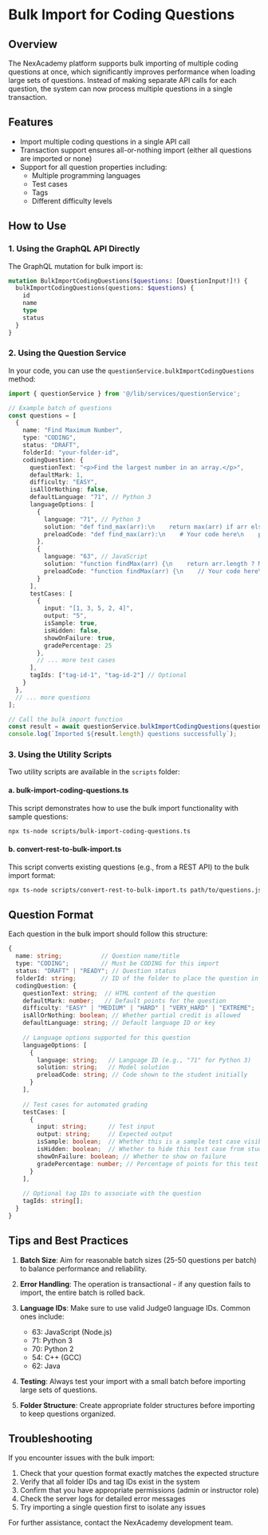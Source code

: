 # Bulk Import for Coding Questions

## Overview

The NexAcademy platform supports bulk importing of multiple coding questions at once, which significantly improves performance when loading large sets of questions. Instead of making separate API calls for each question, the system can now process multiple questions in a single transaction.

## Features

- Import multiple coding questions in a single API call
- Transaction support ensures all-or-nothing import (either all questions are imported or none)
- Support for all question properties including:
  - Multiple programming languages
  - Test cases
  - Tags
  - Different difficulty levels

## How to Use

### 1. Using the GraphQL API Directly

The GraphQL mutation for bulk import is:

```graphql
mutation BulkImportCodingQuestions($questions: [QuestionInput!]!) {
  bulkImportCodingQuestions(questions: $questions) {
    id
    name
    type
    status
  }
}
```

### 2. Using the Question Service

In your code, you can use the `questionService.bulkImportCodingQuestions` method:

```typescript
import { questionService } from '@/lib/services/questionService';

// Example batch of questions
const questions = [
  {
    name: "Find Maximum Number",
    type: "CODING",
    status: "DRAFT",
    folderId: "your-folder-id",
    codingQuestion: {
      questionText: "<p>Find the largest number in an array.</p>",
      defaultMark: 1,
      difficulty: "EASY",
      isAllOrNothing: false,
      defaultLanguage: "71", // Python 3
      languageOptions: [
        {
          language: "71", // Python 3
          solution: "def find_max(arr):\n    return max(arr) if arr else None",
          preloadCode: "def find_max(arr):\n    # Your code here\n    pass"
        },
        {
          language: "63", // JavaScript
          solution: "function findMax(arr) {\n    return arr.length ? Math.max(...arr) : null;\n}",
          preloadCode: "function findMax(arr) {\n    // Your code here\n}"
        }
      ],
      testCases: [
        {
          input: "[1, 3, 5, 2, 4]",
          output: "5",
          isSample: true,
          isHidden: false,
          showOnFailure: true,
          gradePercentage: 25
        },
        // ... more test cases
      ],
      tagIds: ["tag-id-1", "tag-id-2"] // Optional
    }
  },
  // ... more questions
];

// Call the bulk import function
const result = await questionService.bulkImportCodingQuestions(questions);
console.log(`Imported ${result.length} questions successfully`);
```

### 3. Using the Utility Scripts

Two utility scripts are available in the `scripts` folder:

#### a. bulk-import-coding-questions.ts

This script demonstrates how to use the bulk import functionality with sample questions:

```bash
npx ts-node scripts/bulk-import-coding-questions.ts
```

#### b. convert-rest-to-bulk-import.ts

This script converts existing questions (e.g., from a REST API) to the bulk import format:

```bash
npx ts-node scripts/convert-rest-to-bulk-import.ts path/to/questions.json your-folder-id
```

## Question Format

Each question in the bulk import should follow this structure:

```typescript
{
  name: string;           // Question name/title
  type: "CODING";         // Must be CODING for this import
  status: "DRAFT" | "READY"; // Question status
  folderId: string;       // ID of the folder to place the question in
  codingQuestion: {
    questionText: string;  // HTML content of the question
    defaultMark: number;   // Default points for the question
    difficulty: "EASY" | "MEDIUM" | "HARD" | "VERY_HARD" | "EXTREME";
    isAllOrNothing: boolean; // Whether partial credit is allowed
    defaultLanguage: string; // Default language ID or key
    
    // Language options supported for this question
    languageOptions: [
      {
        language: string;   // Language ID (e.g., "71" for Python 3)
        solution: string;   // Model solution
        preloadCode: string; // Code shown to the student initially
      }
    ],
    
    // Test cases for automated grading
    testCases: [
      {
        input: string;      // Test input
        output: string;     // Expected output
        isSample: boolean;  // Whether this is a sample test case visible to students
        isHidden: boolean;  // Whether to hide this test case from students
        showOnFailure: boolean; // Whether to show on failure
        gradePercentage: number; // Percentage of points for this test case
      }
    ],
    
    // Optional tag IDs to associate with the question
    tagIds: string[];
  }
}
```

## Tips and Best Practices

1. **Batch Size**: Aim for reasonable batch sizes (25-50 questions per batch) to balance performance and reliability.

2. **Error Handling**: The operation is transactional - if any question fails to import, the entire batch is rolled back.

3. **Language IDs**: Make sure to use valid Judge0 language IDs. Common ones include:
   - 63: JavaScript (Node.js)
   - 71: Python 3
   - 70: Python 2
   - 54: C++ (GCC)
   - 62: Java
   
4. **Testing**: Always test your import with a small batch before importing large sets of questions.

5. **Folder Structure**: Create appropriate folder structures before importing to keep questions organized.

## Troubleshooting

If you encounter issues with the bulk import:

1. Check that your question format exactly matches the expected structure
2. Verify that all folder IDs and tag IDs exist in the system
3. Confirm that you have appropriate permissions (admin or instructor role)
4. Check the server logs for detailed error messages
5. Try importing a single question first to isolate any issues

For further assistance, contact the NexAcademy development team. 